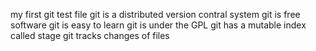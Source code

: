 my first git test file
git is a distributed version contral system
git is free software
git is easy to learn
git is under the GPL
git has a mutable index called stage
git tracks changes of files